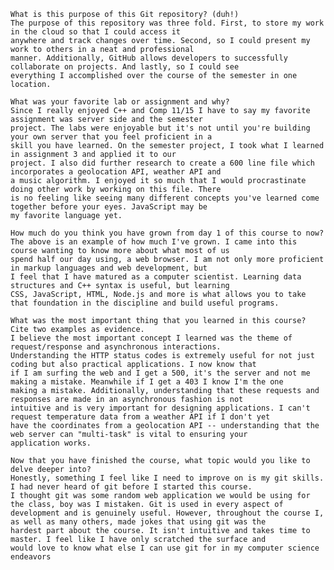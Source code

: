 
    What is this purpose of this Git repository? (duh!)
    The purpose of this repository was three fold. First, to store my work in the cloud so that I could access it 
    anywhere and track changes over time. Second, so I could present my work to others in a neat and professional 
    manner. Additionally, GitHub allows developers to successfully collaborate on projects. And lastly, so I could see 
    everything I accomplished over the course of the semester in one 
    location.                                                  

    What was your favorite lab or assignment and why?
    Since I really enjoyed C++ and Comp 11/15 I have to say my favorite assignment was server side and the semester 
    project. The labs were enjoyable but it's not until you're building your own server that you feel proficient in a 
    skill you have learned. On the semester project, I took what I learned in assignment 3 and applied it to our 
	project. I also did further research to create a 600 line file which incorporates a geolocation API, weather API and 
	a music algorithm. I enjoyed it so much that I would procrastinate doing other work by working on this file. There 
	is no feeling like seeing many different concepts you've learned come together before your eyes. JavaScript may be 
	my favorite language yet.
                                             
    How much do you think you have grown from day 1 of this course to now?
    The above is an example of how much I've grown. I came into this course wanting to know more about what most of us 
	spend half our day using, a web browser. I am not only more proficient in markup languages and web development, but
	I feel that I have matured as a computer scientist. Learning data structures and C++ syntax is useful, but learning
	CSS, JavaScript, HTML, Node.js and more is what allows you to take that foundation in the discipline and build useful programs.
                                                
    What was the most important thing that you learned in this course? Cite two examples as evidence.
 	I believe the most important concept I learned was the theme of request/response and asynchronous interactions. 
 	Understanding the HTTP status codes is extremely useful for not just coding but also practical applications. I now know that 
 	if I am surfing the web and I get a 500, it's the server and not me making a mistake. Meanwhile if I get a 403 I know I'm the one 
 	making a mistake. Additionally, understanding that these requests and responses are made in an asynchronous fashion is not 
 	intuitive and is very important for designing applications. I can't request temperature data from a weather API if I don't yet 
 	have the coordinates from a geolocation API -- understanding that the web server can "multi-task" is vital to ensuring your 
 	application works.
                    
    Now that you have finished the course, what topic would you like to delve deeper into?
  	Honestly, something I feel like I need to improve on is my git skills. I had never heard of git before I started this course. 
  	I thought git was some random web application we would be using for the class, boy was I mistaken. Git is used in every aspect of
	development and is genuinely useful. However, throughout the course I, as well as many others, made jokes that using git was the  
	hardest part about the course. It isn't intuitive and takes time to master. I feel like I have only scratched the surface and 
	would love to know what else I can use git for in my computer science endeavors
